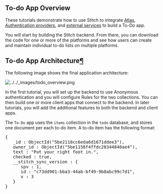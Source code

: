## To-do App Overview

These tutorials demonstrate how to use Stitch to integrate
[Atlas](https://docs.mongodb.com/stitch/mongodb/), [Authentication providers](https://docs.mongodb.com/stitch/authentication/providers/),
and [external services](https://docs.mongodb.com/stitch/services/) to build a To-Do app.

You will start by building the Stitch backend. From there, you can download
the code for one or more of the platforms and see how users can create and maintain
individual to-do lists on multiple platforms.

## To-do App Architecture[¶](https://docs.mongodb.com/stitch/tutorials/todo-overview/#to-do-app-architecture "Permalink to this headline")

The following image shows the final application architecture:

![../../_images/todo_overview.png](https://docs.mongodb.com/stitch/_images/todo_overview.png)

In the first tutorial, you will set up the backend to use Anonymous
authentication and you will configure Rules for the two collections. You can then
build one or more client apps that connect to the backend. In later tutorials,
you will add the additional features to both the backend and client apps.

The `To-Do` app uses the `items` collection in the `todo`
database, and stores one document per each to-do item. A to-do item has the following
format:

<pre>
{
   _id : ObjectId("5be2118cc6eda6d1671ddee3"),
   owner_id : ObjectId("5be1158f4ffdc28344840ae4"),
   text : "Put your right foot in.",
   checked : true,
   __stitch_sync_version : {
      spv : 1,
      id : "c73dd901-bba3-44ab-bf49-9b8abc99c7d1",
      v : 3
   }
}
</pre>
